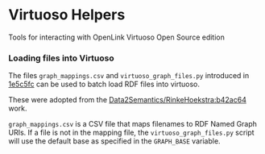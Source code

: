# Virtuoso Helpers

Tools for interacting with OpenLink Virtuoso Open Source edition

### Loading files into Virtuoso

The files `graph_mappings.csv` and `virtuoso_graph_files.py` introduced in [1e5c5fc](https://github.com/CLARIAH/wp4-virtuoso-helpers/commit/f88e55a62fa082e68b3f751e4b62cb1c122db081) can be used to batch load RDF files into virtuoso.

These were adopted from the [Data2Semantics/RinkeHoekstra:b42ac64](https://github.com/Data2Semantics/raw2ld/commit/254389803dedc7ecb41ddc159a850439e04371e6) work.

`graph_mappings.csv` is a CSV file that maps filenames to RDF Named Graph URIs. If a file is not in the mapping file, the `virtuoso_graph_files.py` script will use the default base as specified in the `GRAPH_BASE` variable. 

